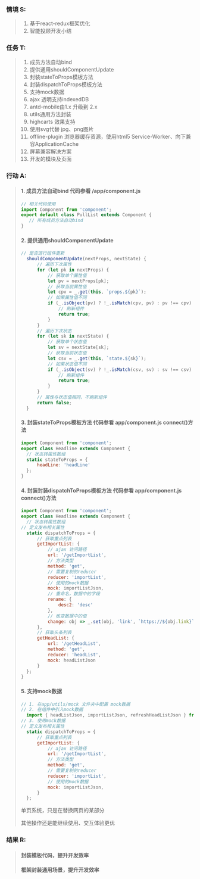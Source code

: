 ### 情境 S:
> 1. 基于react-redux框架优化
> 2. 智能投顾开发小结
### 任务 T:  
> 1. 成员方法自动bind
> 2. 提供通用shouldComponentUpdate
> 3. 封装stateToProps模板方法
> 4. 封装dispatchToProps模板方法
> 5. 支持mock数据
> 6. ajax 透明支持indexedDB
> 7. antd-mobile由1.x 升级到 2.x
> 8. utils通用方法封装
> 9. highcarts 效果支持
> 10. 使用svg代替 jpg、png图片
> 11. offline-plugin 浏览器缓存资源，使用html5 Service-Worker、向下兼容ApplicationCache
> 12. 屏幕兼容解决方案
> 13. 开发的模块及页面
### 行动 A: 
> #### 1. 成员方法自动bind 代码参看 /app/component.js
>```javascript
> // 相关代码使用
> import Component from 'component';
> export default class PullList extends Component { 
>    // 所有成员方法自动bind
> }
>```
> #### 2. 提供通用shouldComponentUpdate
>```javascript
>// 是否进行组件更新
>	shouldComponentUpdate(nextProps, nextState) {
>		// 遍历下次属性
>		for (let pk in nextProps) {
>			// 获取单个属性值
>			let pv = nextProps[pk];
>			// 获取当前属性值
>			let cpv = _.get(this, `props.${pk}`);
>			// 如果属性值不同
>			if (_.isObject(pv) ? !_.isMatch(cpv, pv) : pv !== cpv) {
>				// 刷新组件
>				return true;
>			}
>		}
>		// 遍历下次状态
>		for (let sk in nextState) {
>			// 获取单个状态值
>			let sv = nextState[sk];
>			// 获取当前状态值
>			let csv = _.get(this, `state.${sk}`);
>			// 如果状态值不同
>			if (_.isObject(sv) ? !_.isMatch(csv, sv) : sv !== csv) {
>				// 刷新组件
>				return true;
>			}
>		}
>		// 属性与状态值相同，不刷新组件
>		return false;
>	}
>```
> #### 3. 封装stateToProps模板方法 代码参看 app/component.js connect()方法
>```javascript
>import Component from 'component';
>export class Headline extends Component {
>	// 状态转属性数组
>	static stateToProps = {
>		headLine: 'headLine'
>	};
>}
>```
> #### 4. 封装封装dispatchToProps模板方法 代码参看 app/component.js connect()方法
>```javascript
>import Component from 'component';
>export class Headline extends Component {
>	// 状态转属性数组
>// 定义发布相关属性
>	static dispatchToProps = {
>		// 获取重点列表
>		getImportList: {
>			// ajax 访问路径
>			url: '/getImportList',
>			// 方法类型
>			method: 'get',
>			// 需要复制的reducer
>			reducer: 'importList',
>			// 使用的mock数据
>			mock: importListJson,
>			// 重命名，数据中的字段
>			rename: {
>				desc2: 'desc'
>			},
>			// 改变数据中的值
>			change: obj => _.set(obj, 'link', `https://${obj.link}`)
>		},
>		// 获取头条列表
>		getHeadList: {
>			url: '/getHeadList',
>			method: 'get',
>			reducer: 'headList',
>			mock: headListJson
>		}
>	};
>}
>```
> #### 5. 支持mock数据
>```javascript
> // 1. 在app/utils/mock 文件夹中配置 mock数据
> // 2. 在组件中引入mock数据
>	import { headListJson, importListJson, refreshHeadListJson } from 'utils/mock';
> // 3. 使用mock数据
> // 定义发布相关属性
>	static dispatchToProps = {
>		// 获取重点列表
>		getImportList: {
>			// ajax 访问路径
>			url: '/getImportList',
>			// 方法类型
>			method: 'get',
>			// 需要复制的reducer
>			reducer: 'importList',
>			// 使用的mock数据
>			mock: importListJson,
>		}
>	};
>```
> 单页系统，只是在替换网页的某部分
> 
> 其他操作还是能继续使用、交互体验更优
### 结果 R:
> #### 封装模板代码，提升开发效率
> #### 框架封装通用场景，提升开发效率

